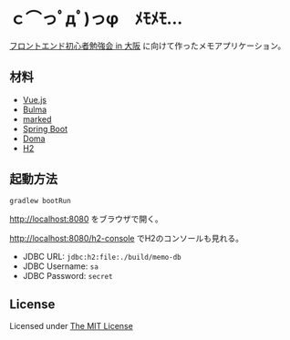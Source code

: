 # ｃ⌒っﾟдﾟ)っφ　ﾒﾓﾒﾓ...

[フロントエンド初心者勉強会 in 大阪](https://kanjava.connpass.com/event/49104/)
に向けて作ったメモアプリケーション。

## 材料

* [Vue.js](https://jp.vuejs.org/)
* [Bulma](http://bulma.io/)
* [marked](https://github.com/chjj/marked)
* [Spring Boot](https://projects.spring.io/spring-boot/)
* [Doma](https://doma.readthedocs.io/ja/stable/)
* [H2](http://www.h2database.com/html/main.html)

## 起動方法

```console
gradlew bootRun
```

[http://localhost:8080](http://localhost:8080)
をブラウザで開く。

[http://localhost:8080/h2-console](http://localhost:8080/h2-console)
でH2のコンソールも見れる。

* JDBC URL: `jdbc:h2:file:./build/memo-db`
* JDBC Username: `sa`
* JDBC Password: `secret`

## License

Licensed under [The MIT License](https://opensource.org/licenses/MIT)

